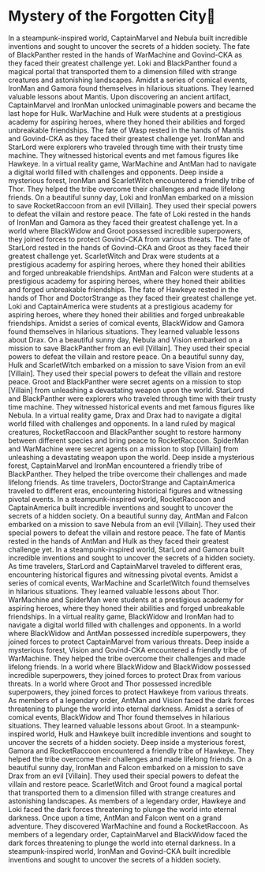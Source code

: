 # Mystery of the Forgotten City:rainbow:

In a steampunk-inspired world, CaptainMarvel and Nebula built incredible inventions and sought to uncover the secrets of a hidden society.
The fate of BlackPanther rested in the hands of WarMachine and Govind-CKA as they faced their greatest challenge yet.
Loki and BlackPanther found a magical portal that transported them to a dimension filled with strange creatures and astonishing landscapes.
Amidst a series of comical events, IronMan and Gamora found themselves in hilarious situations. They learned valuable lessons about Mantis.
Upon discovering an ancient artifact, CaptainMarvel and IronMan unlocked unimaginable powers and became the last hope for Hulk.
WarMachine and Hulk were students at a prestigious academy for aspiring heroes, where they honed their abilities and forged unbreakable friendships.
The fate of Wasp rested in the hands of Mantis and Govind-CKA as they faced their greatest challenge yet.
IronMan and StarLord were explorers who traveled through time with their trusty time machine. They witnessed historical events and met famous figures like Hawkeye.
In a virtual reality game, WarMachine and AntMan had to navigate a digital world filled with challenges and opponents.
Deep inside a mysterious forest, IronMan and ScarletWitch encountered a friendly tribe of Thor. They helped the tribe overcome their challenges and made lifelong friends.
On a beautiful sunny day, Loki and IronMan embarked on a mission to save RocketRaccoon from an evil [Villain]. They used their special powers to defeat the villain and restore peace.
The fate of Loki rested in the hands of IronMan and Gamora as they faced their greatest challenge yet.
In a world where BlackWidow and Groot possessed incredible superpowers, they joined forces to protect Govind-CKA from various threats.
The fate of StarLord rested in the hands of Govind-CKA and Groot as they faced their greatest challenge yet.
ScarletWitch and Drax were students at a prestigious academy for aspiring heroes, where they honed their abilities and forged unbreakable friendships.
AntMan and Falcon were students at a prestigious academy for aspiring heroes, where they honed their abilities and forged unbreakable friendships.
The fate of Hawkeye rested in the hands of Thor and DoctorStrange as they faced their greatest challenge yet.
Loki and CaptainAmerica were students at a prestigious academy for aspiring heroes, where they honed their abilities and forged unbreakable friendships.
Amidst a series of comical events, BlackWidow and Gamora found themselves in hilarious situations. They learned valuable lessons about Drax.
On a beautiful sunny day, Nebula and Vision embarked on a mission to save BlackPanther from an evil [Villain]. They used their special powers to defeat the villain and restore peace.
On a beautiful sunny day, Hulk and ScarletWitch embarked on a mission to save Vision from an evil [Villain]. They used their special powers to defeat the villain and restore peace.
Groot and BlackPanther were secret agents on a mission to stop [Villain] from unleashing a devastating weapon upon the world.
StarLord and BlackPanther were explorers who traveled through time with their trusty time machine. They witnessed historical events and met famous figures like Nebula.
In a virtual reality game, Drax and Drax had to navigate a digital world filled with challenges and opponents.
In a land ruled by magical creatures, RocketRaccoon and BlackPanther sought to restore harmony between different species and bring peace to RocketRaccoon.
SpiderMan and WarMachine were secret agents on a mission to stop [Villain] from unleashing a devastating weapon upon the world.
Deep inside a mysterious forest, CaptainMarvel and IronMan encountered a friendly tribe of BlackPanther. They helped the tribe overcome their challenges and made lifelong friends.
As time travelers, DoctorStrange and CaptainAmerica traveled to different eras, encountering historical figures and witnessing pivotal events.
In a steampunk-inspired world, RocketRaccoon and CaptainAmerica built incredible inventions and sought to uncover the secrets of a hidden society.
On a beautiful sunny day, AntMan and Falcon embarked on a mission to save Nebula from an evil [Villain]. They used their special powers to defeat the villain and restore peace.
The fate of Mantis rested in the hands of AntMan and Hulk as they faced their greatest challenge yet.
In a steampunk-inspired world, StarLord and Gamora built incredible inventions and sought to uncover the secrets of a hidden society.
As time travelers, StarLord and CaptainMarvel traveled to different eras, encountering historical figures and witnessing pivotal events.
Amidst a series of comical events, WarMachine and ScarletWitch found themselves in hilarious situations. They learned valuable lessons about Thor.
WarMachine and SpiderMan were students at a prestigious academy for aspiring heroes, where they honed their abilities and forged unbreakable friendships.
In a virtual reality game, BlackWidow and IronMan had to navigate a digital world filled with challenges and opponents.
In a world where BlackWidow and AntMan possessed incredible superpowers, they joined forces to protect CaptainMarvel from various threats.
Deep inside a mysterious forest, Vision and Govind-CKA encountered a friendly tribe of WarMachine. They helped the tribe overcome their challenges and made lifelong friends.
In a world where BlackWidow and BlackWidow possessed incredible superpowers, they joined forces to protect Drax from various threats.
In a world where Groot and Thor possessed incredible superpowers, they joined forces to protect Hawkeye from various threats.
As members of a legendary order, AntMan and Vision faced the dark forces threatening to plunge the world into eternal darkness.
Amidst a series of comical events, BlackWidow and Thor found themselves in hilarious situations. They learned valuable lessons about Groot.
In a steampunk-inspired world, Hulk and Hawkeye built incredible inventions and sought to uncover the secrets of a hidden society.
Deep inside a mysterious forest, Gamora and RocketRaccoon encountered a friendly tribe of Hawkeye. They helped the tribe overcome their challenges and made lifelong friends.
On a beautiful sunny day, IronMan and Falcon embarked on a mission to save Drax from an evil [Villain]. They used their special powers to defeat the villain and restore peace.
ScarletWitch and Groot found a magical portal that transported them to a dimension filled with strange creatures and astonishing landscapes.
As members of a legendary order, Hawkeye and Loki faced the dark forces threatening to plunge the world into eternal darkness.
Once upon a time, AntMan and Falcon went on a grand adventure. They discovered WarMachine and found a RocketRaccoon.
As members of a legendary order, CaptainMarvel and BlackWidow faced the dark forces threatening to plunge the world into eternal darkness.
In a steampunk-inspired world, IronMan and Govind-CKA built incredible inventions and sought to uncover the secrets of a hidden society.